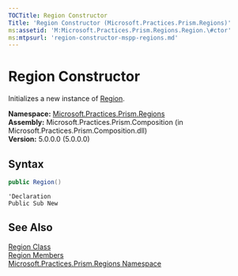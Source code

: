```yaml
---
TOCTitle: Region Constructor
Title: 'Region Constructor (Microsoft.Practices.Prism.Regions)'
ms:assetid: 'M:Microsoft.Practices.Prism.Regions.Region.\#ctor'
ms:mtpsurl: 'region-constructor-mspp-regions.md'
---
```



# Region Constructor

Initializes a new instance of [Region](/patterns-practices/reference/region-class-mspp-regions).

**Namespace:** [Microsoft.Practices.Prism.Regions](/patterns-practices/reference/mspp-regions-namespace)<br/>
**Assembly:** Microsoft.Practices.Prism.Composition (in Microsoft.Practices.Prism.Composition.dll)<br/>
**Version:** 5.0.0.0 (5.0.0.0)

## Syntax
~~~C#
public Region()
~~~
~~~VB
'Declaration
Public Sub New
~~~

## See Also

[Region Class](/patterns-practices/reference/region-class-mspp-regions)<br/>
[Region Members](/patterns-practices/reference/region-members-mspp-regions)<br/>
[Microsoft.Practices.Prism.Regions Namespace](/patterns-practices/reference/mspp-regions-namespace)<br/>